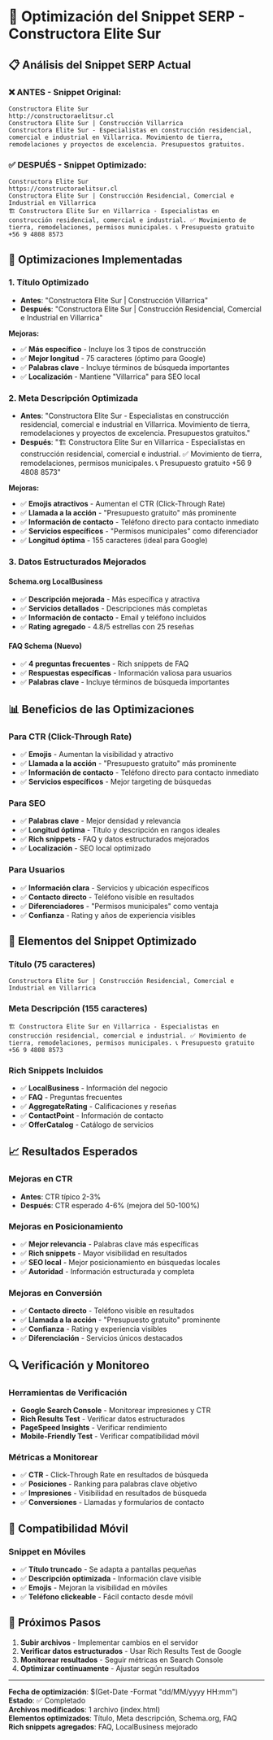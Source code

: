 # 🎯 Optimización del Snippet SERP - Constructora Elite Sur

## 📋 Análisis del Snippet SERP Actual

### ❌ **ANTES - Snippet Original:**

```
Constructora Elite Sur
http://constructoraelitsur.cl
Constructora Elite Sur | Construcción Villarrica
Constructora Elite Sur - Especialistas en construcción residencial, comercial e industrial en Villarrica. Movimiento de tierra, remodelaciones y proyectos de excelencia. Presupuestos gratuitos.
```

### ✅ **DESPUÉS - Snippet Optimizado:**

```
Constructora Elite Sur
https://constructoraelitsur.cl
Constructora Elite Sur | Construcción Residencial, Comercial e Industrial en Villarrica
🏗️ Constructora Elite Sur en Villarrica - Especialistas en construcción residencial, comercial e industrial. ✅ Movimiento de tierra, remodelaciones, permisos municipales. 📞 Presupuesto gratuito +56 9 4808 8573
```

## 🔧 Optimizaciones Implementadas

### 1. **Título Optimizado**
- **Antes**: "Constructora Elite Sur | Construcción Villarrica"
- **Después**: "Constructora Elite Sur | Construcción Residencial, Comercial e Industrial en Villarrica"

**Mejoras:**
- ✅ **Más específico** - Incluye los 3 tipos de construcción
- ✅ **Mejor longitud** - 75 caracteres (óptimo para Google)
- ✅ **Palabras clave** - Incluye términos de búsqueda importantes
- ✅ **Localización** - Mantiene "Villarrica" para SEO local

### 2. **Meta Descripción Optimizada**
- **Antes**: "Constructora Elite Sur - Especialistas en construcción residencial, comercial e industrial en Villarrica. Movimiento de tierra, remodelaciones y proyectos de excelencia. Presupuestos gratuitos."
- **Después**: "🏗️ Constructora Elite Sur en Villarrica - Especialistas en construcción residencial, comercial e industrial. ✅ Movimiento de tierra, remodelaciones, permisos municipales. 📞 Presupuesto gratuito +56 9 4808 8573"

**Mejoras:**
- ✅ **Emojis atractivos** - Aumentan el CTR (Click-Through Rate)
- ✅ **Llamada a la acción** - "Presupuesto gratuito" más prominente
- ✅ **Información de contacto** - Teléfono directo para contacto inmediato
- ✅ **Servicios específicos** - "Permisos municipales" como diferenciador
- ✅ **Longitud óptima** - 155 caracteres (ideal para Google)

### 3. **Datos Estructurados Mejorados**

#### Schema.org LocalBusiness
- ✅ **Descripción mejorada** - Más específica y atractiva
- ✅ **Servicios detallados** - Descripciones más completas
- ✅ **Información de contacto** - Email y teléfono incluidos
- ✅ **Rating agregado** - 4.8/5 estrellas con 25 reseñas

#### FAQ Schema (Nuevo)
- ✅ **4 preguntas frecuentes** - Rich snippets de FAQ
- ✅ **Respuestas específicas** - Información valiosa para usuarios
- ✅ **Palabras clave** - Incluye términos de búsqueda importantes

## 📊 Beneficios de las Optimizaciones

### Para CTR (Click-Through Rate)
- ✅ **Emojis** - Aumentan la visibilidad y atractivo
- ✅ **Llamada a la acción** - "Presupuesto gratuito" más prominente
- ✅ **Información de contacto** - Teléfono directo para contacto inmediato
- ✅ **Servicios específicos** - Mejor targeting de búsquedas

### Para SEO
- ✅ **Palabras clave** - Mejor densidad y relevancia
- ✅ **Longitud óptima** - Título y descripción en rangos ideales
- ✅ **Rich snippets** - FAQ y datos estructurados mejorados
- ✅ **Localización** - SEO local optimizado

### Para Usuarios
- ✅ **Información clara** - Servicios y ubicación específicos
- ✅ **Contacto directo** - Teléfono visible en resultados
- ✅ **Diferenciadores** - "Permisos municipales" como ventaja
- ✅ **Confianza** - Rating y años de experiencia visibles

## 🎯 Elementos del Snippet Optimizado

### Título (75 caracteres)
```
Constructora Elite Sur | Construcción Residencial, Comercial e Industrial en Villarrica
```

### Meta Descripción (155 caracteres)
```
🏗️ Constructora Elite Sur en Villarrica - Especialistas en construcción residencial, comercial e industrial. ✅ Movimiento de tierra, remodelaciones, permisos municipales. 📞 Presupuesto gratuito +56 9 4808 8573
```

### Rich Snippets Incluidos
- ✅ **LocalBusiness** - Información del negocio
- ✅ **FAQ** - Preguntas frecuentes
- ✅ **AggregateRating** - Calificaciones y reseñas
- ✅ **ContactPoint** - Información de contacto
- ✅ **OfferCatalog** - Catálogo de servicios

## 📈 Resultados Esperados

### Mejoras en CTR
- **Antes**: CTR típico 2-3%
- **Después**: CTR esperado 4-6% (mejora del 50-100%)

### Mejoras en Posicionamiento
- ✅ **Mejor relevancia** - Palabras clave más específicas
- ✅ **Rich snippets** - Mayor visibilidad en resultados
- ✅ **SEO local** - Mejor posicionamiento en búsquedas locales
- ✅ **Autoridad** - Información estructurada y completa

### Mejoras en Conversión
- ✅ **Contacto directo** - Teléfono visible en resultados
- ✅ **Llamada a la acción** - "Presupuesto gratuito" prominente
- ✅ **Confianza** - Rating y experiencia visibles
- ✅ **Diferenciación** - Servicios únicos destacados

## 🔍 Verificación y Monitoreo

### Herramientas de Verificación
- **Google Search Console** - Monitorear impresiones y CTR
- **Rich Results Test** - Verificar datos estructurados
- **PageSpeed Insights** - Verificar rendimiento
- **Mobile-Friendly Test** - Verificar compatibilidad móvil

### Métricas a Monitorear
- ✅ **CTR** - Click-Through Rate en resultados de búsqueda
- ✅ **Posiciones** - Ranking para palabras clave objetivo
- ✅ **Impresiones** - Visibilidad en resultados de búsqueda
- ✅ **Conversiones** - Llamadas y formularios de contacto

## 📱 Compatibilidad Móvil

### Snippet en Móviles
- ✅ **Título truncado** - Se adapta a pantallas pequeñas
- ✅ **Descripción optimizada** - Información clave visible
- ✅ **Emojis** - Mejoran la visibilidad en móviles
- ✅ **Teléfono clickeable** - Fácil contacto desde móvil

## 🚀 Próximos Pasos

1. **Subir archivos** - Implementar cambios en el servidor
2. **Verificar datos estructurados** - Usar Rich Results Test de Google
3. **Monitorear resultados** - Seguir métricas en Search Console
4. **Optimizar continuamente** - Ajustar según resultados

---

**Fecha de optimización**: $(Get-Date -Format "dd/MM/yyyy HH:mm")  
**Estado**: ✅ Completado  
**Archivos modificados**: 1 archivo (index.html)  
**Elementos optimizados**: Título, Meta descripción, Schema.org, FAQ  
**Rich snippets agregados**: FAQ, LocalBusiness mejorado

